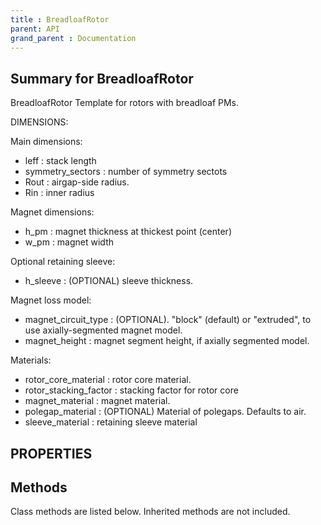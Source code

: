 ```yaml
---
title : BreadloafRotor
parent: API
grand_parent : Documentation
---
```

## Summary for BreadloafRotor
BreadloafRotor Template for rotors with breadloaf PMs.

DIMENSIONS:

Main dimensions:
* leff : stack length
* symmetry_sectors : number of symmetry sectots
* Rout : airgap-side radius.
* Rin : inner radius

Magnet dimensions:
* h_pm : magnet thickness at thickest point (center)
* w_pm : magnet width

Optional retaining sleeve:
* h_sleeve : (OPTIONAL) sleeve thickness.

Magnet loss model:
* magnet_circuit_type : (OPTIONAL). "block" (default) or
"extruded", to use axially-segmented magnet model.
* magnet_height : magnet segment height, if axially segmented
model.

Materials:
* rotor_core_material : rotor core material.
* rotor_stacking_factor : stacking factor for rotor core
* magnet_material : magnet material.
* polegap_material : (OPTIONAL) Material of polegaps. Defaults to
air.
* sleeve_material : retaining sleeve material
## PROPERTIES
## Methods
Class methods are listed below. Inherited methods are not included.
